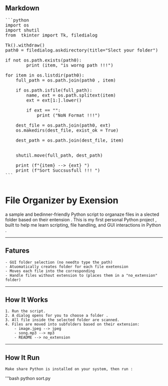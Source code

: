 ## Markdown
<pre>
```python
import os
import shutil
from  tkinter import Tk, filedialog

Tk().withdraw()
path0 = filedialog.askdirectory(title="Slect your folder")

if not os.path.exists(path0):
		print (item, "is worng path !!!")
		
for item in os.listdir(path0):
	full_path = os.path.join(path0 , item)
	
	if os.path.isfile(full_path):
		name, ext = os.path.splitext(item)
		ext = ext[1:].lower()
		
		if ext == "":
			print ("NoN Format !!!")

	dest_file = os.path.join(path0, ext)
	os.makedirs(dest_file, exist_ok = True)
	
	dest_path = os.path.join(dest_file, item)
	
	
	shutil.move(full_path, dest_path)
	
	print (f"{item} --> {ext} ")
	print (f"Sort Succsusfull !!! ")
```

</pre>
# File Organizer by Exension 
a sample and bedinner-friendly Python script to organaze files in a slected folder based on their entension .
This is my first personal Python  project ,  built to help me learn scripting, file handling, and GUI interactions in Python .

------------

## Fatures 

	- GUI folder selection (no needto type the path)
	- Atuomatically creates folder for each file exetension
	- Moves each file into the corresponding
	- Handle files without extension to (places them in a "no_extension" folder)
	
------------

## How It Works 
	
	1. Run the script.
	2. A dialog opens for you to choose a folder .
	3. All file inside the selected folder are scanned.
	4. Files are moved into subfolders based on their extension:
		- image.jpeg --> jpeg
		- song.mp3 --> mp3
		- README --> no_extension
		
--------------

## How It Run 
	Make share Python is installed on your system, then run :
	
'''bash
	python sort.py
